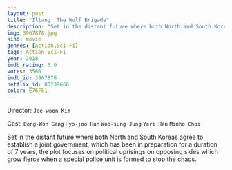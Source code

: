 ```yaml
---
layout: post
title: "Illang: The Wolf Brigade"
description: "Set in the distant future where both North and South Koreas agree to establish a joint government, which has been in preparation for a duration of 7 years, the plot focuses on political uprisings on opposing sides which grow fierce when a special police unit is formed to stop the chaos..."
img: 3967878.jpg
kind: movie
genres: [Action,Sci-Fi]
tags: Action Sci-Fi 
year: 2018
imdb_rating: 6.0
votes: 3560
imdb_id: 3967878
netflix_id: 80239666
color: E76F51
---
```

Director: `Jee-woon Kim`  

Cast: `Dong-Won Gang` `Hyo-joo Han` `Woo-sung Jung` `Yeri Han` `Minho Choi` 

Set in the distant future where both North and South Koreas agree to establish a joint government, which has been in preparation for a duration of 7 years, the plot focuses on political uprisings on opposing sides which grow fierce when a special police unit is formed to stop the chaos.